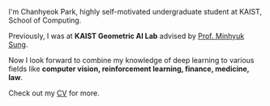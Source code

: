 I'm Chanhyeok Park, highly self-motivated undergraduate student at KAIST, School of Computing.  

Previously, I was at **KAIST Geometric AI Lab** advised by [Prof. Minhyuk Sung](https://mhsung.github.io/).

Now I look forward to combine my knowledge of deep learning to various fields like **computer vision, reinforcement learning, finance, medicine, law**.

Check out my [CV](https://drive.google.com/file/d/1tIgXhE768K9jQXIluSPn3ZHKKzO3y9et/view?usp=drive_link) for more.
